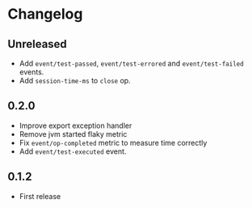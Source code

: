 # Changelog

## Unreleased

- Add `event/test-passed`, `event/test-errored` and `event/test-failed` events.
- Add `session-time-ms` to `close` op.

## 0.2.0

- Improve export exception handler
- Remove jvm started flaky metric
- Fix `event/op-completed` metric to measure time correctly
- Add `event/test-executed` event.

## 0.1.2

- First release
